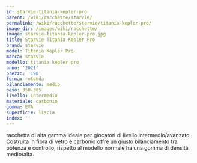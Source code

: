 ```yaml
---
id: starvie-titania-kepler-pro
parent: /wiki/racchette/starvie/
permalink: /wiki/racchette/starvie/titania-kepler-pro/
image_dir: /images/wiki/racchette/
image: starvie-titania-kepler-pro.jpg
title: Starvie Titania Kepler Pro
brand: starvie
model: Titania Kepler Pro
marca: starvie
modello: titania kepler pro
anno: '2021'
prezzo: '190'
forma: rotonda
bilanciamento: medio
peso: 350-385
livello: intermedio
materiale: carbonio
gomma: EVA
superficie: liscia
index: ''
---
```

racchetta di alta gamma ideale per giocatori di livello intermedio/avanzato. Costruita in fibra di vetro e carbonio offre un giusto bilanciamento tra potenza e controllo, rispetto al modello normale ha una gomma di densità medio/alta.